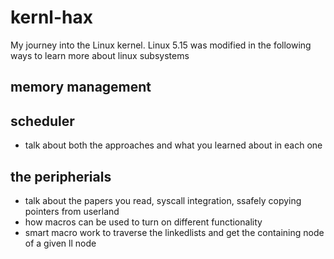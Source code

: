 # kernl-hax
My journey into the Linux kernel. Linux 5.15 was modified in the following ways to learn more about linux subsystems

## memory management

## scheduler
- talk about both the approaches and what you learned about in each one

## the peripherials
- talk about the papers you read, syscall integration, ssafely copying pointers from userland
- how macros can be used to turn on different functionality
- smart macro work to traverse the linkedlists and get the containing node of a given ll node

